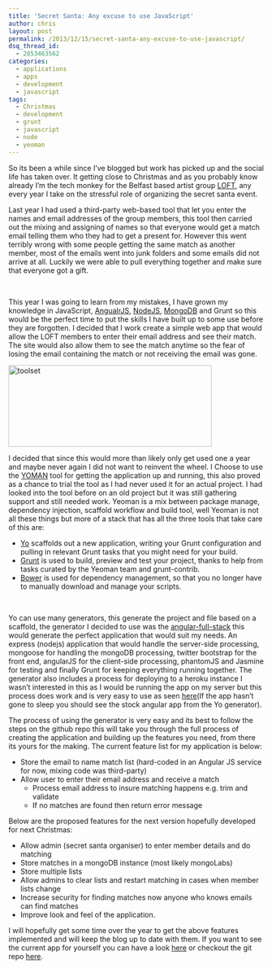 ```yaml
---
title: 'Secret Santa: Any excuse to use JavaScript'
author: chris
layout: post
permalink: /2013/12/15/secret-santa-any-excuse-to-use-javascript/
dsq_thread_id:
  - 2853463562
categories:
  - applications
  - apps
  - development
  - javascript
tags:
  - Christmas
  - development
  - grunt
  - javascript
  - node
  - yeoman
---
```

So its been a while since I&#8217;ve blogged but work has picked up and the social life has taken over. It getting close to Christmas and as you probably know already I&#8217;m the tech monkey for the Belfast based artist group <a title="LOFT Belfast" href="http://loftbelfast.co.uk" target="_blank">LOFT</a>, any every year I take on the stressful role of organizing the secret santa event.

Last year I had used a third-party web-based tool that let you enter the names and email addresses of the group members, this tool then carried out the mixing and assigning of names so that everyone would get a match email telling them who they had to get a present for. However this went terribly wrong with some people getting the same match as another member, most of the emails went into junk folders and some emails did not arrive at all. Luckily we were able to pull everything together and make sure that everyone got a gift.

&nbsp;

This year I was going to learn from my mistakes, I have grown my knowledge in JavaScript, <a href="http://angularjs.org/" target="_blank">AngualrJS</a>, <a href="http://nodejs.org/" target="_blank">NodeJS</a>, <a href="http://www.mongodb.org/" target="_blank">MongoDB</a> and Grunt so this would be the perfect time to put the skills I have built up to some use before they are forgotten. I decided that I work create a simple web app that would allow the LOFT members to enter their email address and see their match. The site would also allow them to see the match anytime so the fear of losing the email containing the match or not receiving the email was gone.

[<img class="size-medium wp-image-1602 aligncenter" alt="toolset" src="http://www.christopherlaughlin.co.uk/wp-content/uploads/2013/12/toolset-400x160.png" width="400" height="160" />][1]

I decided that since this would more than likely only get used one a year and maybe never again I did not want to reinvent the wheel. I Choose to use the <a href="yeoman.io" target="_blank">YOMAN</a> tool for getting the application up and running, this also proved as a chance to trial the tool as I had never used it for an actual project. I had looked into the tool before on an old project but it was still gathering support and still needed work. Yeoman is a mix between package manage, dependency injection, scaffold workflow and build tool, well Yeoman is not all these things but more of a stack that has all the three tools that take care of this are:

*   [Yo][2] scaffolds out a new application, writing your Grunt configuration and pulling in relevant Grunt tasks that you might need for your build.
*   [Grunt][3] is used to build, preview and test your project, thanks to help from tasks curated by the Yeoman team and grunt-contrib.
*   [Bower][4] is used for dependency management, so that you no longer have to manually download and manage your scripts.

&nbsp;

Yo can use many generators, this generate the project and file based on a scaffold, the generator I decided to use was the <a href="https://github.com/DaftMonk/generator-angular-fullstack" target="_blank">angular-full-stack</a> this would generate the perfect application that would suit my needs. An express (nodejs) application that would handle the server-side processing, mongoose for handling the mongoDB processing, twitter bootstrap for the front end, angularJS for the client-side processing, phantomJS and Jasmine for testing and finally Grunt for keeping everything running together. The generator also includes a process for deploying to a heroku instance I wasn&#8217;t interested in this as I would be running the app on my server but this process does work and is very easy to use as seen <a href="http://tranquil-peak-2732.herokuapp.com/#/" target="_blank">here</a>(If the app hasn&#8217;t gone to sleep you should see the stock angular app from the Yo generator).

The process of using the generator is very easy and its best to follow the steps on the github repo this will take you through the full process of creating the application and building up the features you need, from there its yours for the making. The current feature list for my application is below:

*   Store the email to name match list (hard-coded in an Angular JS service for now, mixing code was third-party)
*   Allow user to enter their email address and receive a match 
    *   Process email address to insure matching happens e.g. trim and validate
    *   If no matches are found then return error message

Below are the proposed features for the next version hopefully developed for next Christmas:

*   Allow admin (secret santa organiser) to enter member details and do matching
*   Store matches in a mongoDB instance (most likely mongoLabs)
*   Store multiple lists
*   Allow admins to clear lists and restart matching in cases when member lists change
*   Increase security for finding matches now anyone who knows emails can find matches
*   Improve look and feel of the application.

I will hopefully get some time over the year to get the above features implemented and will keep the blog up to date with them. If you want to see the current app for yourself you can have a look <a href="http://christopherlaughlin.co.uk/santa/" target="_blank">here</a> or checkout the git repo <a href="https://github.com/chrislaughlin/secret-santa" target="_blank">here</a>.

&nbsp;

&nbsp;

 [1]: http://www.christopherlaughlin.co.uk/wp-content/uploads/2013/12/toolset.png
 [2]: https://github.com/yeoman/yo
 [3]: http://gruntjs.com/
 [4]: http://bower.io/